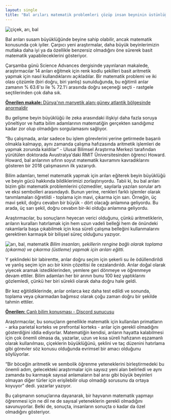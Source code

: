 ```yaml
---
layout: single
title: "Bal arıları matematik problemleri çözüp insan beyninin üstünlüğünü sınıyor!"
---
```

![çiçek, arı, bal](https://i.hizliresim.com/V9QEqV.jpg)

Bal arıları susam büyüklüğünde beyine sahip olabilir, ancak matematik konusunda çok iyiler. Çarpıcı yeni araştırmalar, daha büyük beyinlerimizin mutlaka daha iyi ya da özellikle benzersiz olmadığını öne sürerek basit matematik yapabileceklerini gösteriyor.

Çarşamba günü Science Advances dergisinde yayınlanan makalede, araştırmacılar 14 arıları eğitmek için renk kodlu şekilleri basit aritmetik yapmak için nasıl kullandıklarını açıkladılar. Bir matematik problemi ve iki olası çözümle (biri doğru, biri yanlış) sunulduğunda, bu eğitimli arılar zamanın % 63.6'sı ile % 72.1'i arasında doğru seçeneği seçti - rastgele seçtilerinden çok daha sık.

<p class="notice--info"><a href="https://makale.ekofi.science/dunyanin-manyetik-alani-guney-atlantikte-neden-normal-degil/"><strong>Önerilen makale: </strong>Dünya'nın manyetik alanı güney atlantik bölgesinde anormaldir</a></p>

Bu gelişme beyin büyüklüğü ile zeka arasındaki ilişkiyi daha fazla soruya yöneltiyor ve hatta bilim adamlarının matematiğin gerçekten sandığımız kadar zor olup olmadığını sorgulamasını sağlıyor.

“Bu çalışmada, arılar sadece bu işlem görevlerini yerine getirmede başarılı olmakla kalmayıp, aynı zamanda çalışma hafızasında aritmetik işlemleri de yapmak zorunda kaldılar” - Ulusal Bilimsel Araştırma Merkezi tarafından yürütülen doktorada Avustralya'daki RMIT Üniversitesinden öğrenci Howard. Howard, bal arılarının sıfırın soyut matematik kavramını kavradıklarını gösteren bir 2018 çalışmasının ilk yazarıydı.

Bilim adamları, temel matematik yapmak için arıları eğiterek beyin büyüklüğü ve beyin gücü hakkında bildiklerimizi zorlaştırıyordu.
Tabii ki, bu bal arıları bizim gibi matematik problemlerini çözmediler, sayılarla yazılan sorular artı ve eksi sembolleri arasındaydı. Bunun yerine, renkleri farklı işlemler olarak tanımlamaları öğretildi - toplama için mavi, çıkarma için sarı. Örneğin, üç mavi şekil, doğru cevabın bir büyük - dört olacağı anlamına geliyordu. Bu arada, üç sarı şekil, doğru cevabın bir-iki olduğu anlamına geliyordu.

Araştırmacılar, bu sonuçların heyecan verici olduğunu, çünkü aritmetiklerin, arıların kuralları hatırlamak için hem uzun vadeli belleği hem de önündeki rakamlarla başa çıkabilmek için kısa süreli çalışma belleğini kullanmalarını gerektiren karmaşık bir bilişsel süreç olduğunu yazıyor.

<script async src="//pagead2.googlesyndication.com/pagead/js/adsbygoogle.js"></script>
<ins class="adsbygoogle"
     style="display:block; text-align:center;"
     data-ad-layout="in-article"
     data-ad-format="fluid"
     data-ad-client="ca-pub-7868661326160958"
     data-ad-slot="3072558811"></ins>
<script>
     (adsbygoogle = window.adsbygoogle || []).push({});
</script>

![arı, bal, matematik](https://fsmedia.imgix.net/04/56/e4/9f/718f/4d8d/86b8/15e144285ceb/scientists-trained-bees-to-do-addition-bottom-and-subtraction-top-based-on-the-color-of-shapes.png?auto=format%2Ccompress&w=650)
*Bilim insanları, şekillerin rengine bağlı olarak toplama (çıkarma) ve çıkarma (üstleme) yapmak için arıları eğitti.*

Y şeklindeki bir labirentte, arılar doğru seçim için şekerli su ile ödüllendirildi ve yanlış seçim için acı bir kinin çözeltisi ile cezalandırıldı. Arılar doğal olarak yiyecek aramak istediklerinden, yemlere geri dönmeye ve öğrenmeye devam ettiler. Bilim adamları her bir arının bunu 100 kez yaptıklarını gözlemledi, çünkü her biri sürekli olarak daha doğru hale geldi.

Bir kez eğitildiklerinde, arılar onlarca kez daha test edildi ve sonunda, toplama veya çıkarmadan bağımsız olarak çoğu zaman doğru bir şekilde tahmin ettiler.

<p class="notice--danger"><a href="https://discord.gg/9YEgb6N"><strong>Önerilen: </strong>Canlı bilim konuşması - Discord sunucusu</a></p>

Araştırmacılar, bu sonuçların genellikle matematik için kullanılan primatların - arka parietal korteks ve prefrontal korteks - arılar için gerekli olmadığını gösterdiğini iddia ediyorlar. Matematiğin kendisi, arıların hayatta kalabilmesi için çok önemli olmasa da, yazarlar, uzun ve kısa süreli hafızanın eşzamanlı olarak kullanılması, çiçeklerin büyüklüğünü, şeklini ve taç düzenini hatırlama gibi görevler söz konusu olduğunda evrimsel bir amacı olduğunu söylüyorlar.

“Bir böceğin aritmetik ve sembolik öğrenme yeteneklerini birleştirmedeki bu önemli adım, gelecekteki araştırmalar için sayısız yeni alan belirledi ve aynı zamanda bu karmaşık sayısal anlamaların bal arısı gibi büyük beyinleri olmayan diğer türler için erişilebilir olup olmadığı sorusunu da ortaya koyuyor” dedi. yazarlar yazıyor.

Bu çalışmanın sonuçlarına dayanarak, bir hayvanın matematik yapmayı öğrenmesi için ne dil ne de sayısal yeteneklerin gerekli olmadığını savunuyorlar. Belki de, sonuçta, insanların sonuçta o kadar da özel olmadığını gösteriyor.
